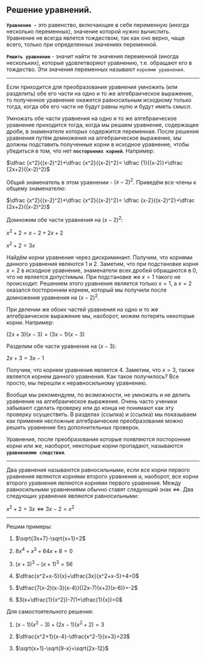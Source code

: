 ## Решение уравнений.

**`Уравнение -`** это равенство, включающее в себя переменную (иногда несколько переменных), значение которой нужно вычислить. Уравнение не всегда явлется тождеством, так как оно верно, чаще всего, только при определенных значениях переменной. 

**`Решить уравнение`** - значит найти те значения переменной (иногда нескольких), которые удовлетворяют уравнению, т.е. обращают его в тождество. Эти значения переменных называют `корнями уравнения`.

***

Если приходится для преобразования уравнения умножить (или разделить) обе его части на одно и то же алгебраическое выражение, то полученное уравнение окажется равносильным исходному только тогда, когда обе его части не будут равны нулю и будут иметь смысл.

Умножать обе части уравнения на одно и то же алгебраическое уравнение приходится тогда, когда мы решаем уравнение, содержащее дроби, в знаменателе которых содержится переменная. После решения уравнения путём домножения на алгебраическое выражение, мы должны подставить полученные корни в исходное уравнение, чтобы убедиться в том, что нет **`посторонних корней`**. Например:

$\dfrac {x^2}{(x-2)^2}+\dfrac {x^2}{(x-2)^2}= \dfrac {1}{(x-2)}+\dfrac {2x+2}{(x-2)^2}$

Общий знаменатель в этом уравнении - $(x-2)^2$. Приведём все члены к общему знаменателю:

$\dfrac {x^2}{(x-2)^2}+\dfrac {x^2}{(x-2)^2}= \dfrac {x-2}{(x-2)^2}+\dfrac {2x+2}{(x-2)^2}$

Домножим обе части уравнения на $(x-2)^2$:

$x^2+2=x-2+2x+2$

$x^2+2=3x$

Найдём корни уравнения через дискриминант. Получим, что корнями данного уравнения являются $1$ и $2$. Заметим, что при подстановке корня $x=2$ в исходное уравнение, знаменатели всех дробей обращаются в 0, что не является допустимым. При подстановке же $x=1$ такого не происходит. Решением этого уравнения является только $x=1$, а $x=2$ оказался посторонним корнем, который мы получили после домножения уравнения на $(x-2)^2$.

При делении же обоих частей уравнения на одно и то же алгебраическое выражение мы, наоборот, можем потерять некоторые корни. Например:

$(2x+3)(x-3)=(3x-1)(x-3)$

Разделим обе части уравнения на $(x-3)$:

$2x+3=3x-1$

Получим, что корнем уравнения является $4$. Заметим, что $x=3$, также является корнем данного уравнения. Как такое получилось? Все просто, мы перешли к неравносильному уравнению.

Вообще мы рекомендуем, по возможности, не умножать и не делить уравнение на алгебраическое выражение. Очень часто ученики забывают сделать проверку или до конца не понимают как эту проверку осуществить. В разделах (ссылка) и (ссылка) мы показываем как применяя несложные алгебраические преобразования можно решить уравнение без дополнительных проверок.

Уравнения, после преобразования которые появляются посторонние корни или же, наоборот, некоторые корни пропадают, называются **`уравнениями следствия`**.

***

Два уравнения называются равносильными, если все корни первого уравнения являются корнями второго уравнения и, наоборот, все корни второго уравнения являются корнями первого уравнения. Между равносильными уравнениями обычно ставят следующий знак $\Leftrightarrow$. Два следующих уравнения являются равносильными:

$x^2+2=3x \Leftrightarrow 3x-2=x^2$

***
Решим примеры:

1) $\sqrt{3x+7}-\sqrt{x+1}=2$

2) $8x^4+x^3+64x+8=0$

3) $(x+3)^3-(x+1)^3=56$

4) $\dfrac{x^2+x-5}{x}+\dfrac{3x}{x^2+x-5}+4=0$
   
5) $\dfrac{7(x-2)(x-3)(x-4)}{(2x-7)(x+2)(x-6)}=-2$

6) $3(x+\dfrac{1}{x^2})-7(1+\dfrac{1}{x})=0$

Для самостоятельного решения:

1) $(x-1)(x^2-3)+(2x-1)(x^2+2)=3$

2) $\dfrac{x^2+1}{x-4}-\dfrac{x^2-1}{x+3}=23$

3) $\sqrt{x+1}-\sqrt{9-x}=\sqrt{2x-12}$
